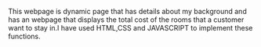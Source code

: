 This webpage is dynamic page that has details about my background and has an webpage that displays the total cost of the rooms that a customer want to stay in.I have used HTML,CSS and JAVASCRIPT to implement these functions.  